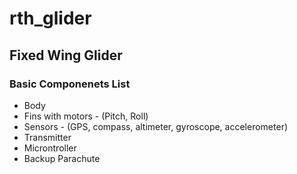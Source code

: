 # rth_glider

## Fixed Wing Glider

### Basic Componenets List

- Body
- Fins with motors - (Pitch, Roll)
- Sensors - (GPS, compass, altimeter, gyroscope, accelerometer)
- Transmitter
- Microntroller
- Backup Parachute
